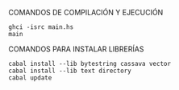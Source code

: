 COMANDOS DE COMPILACIÓN Y EJECUCIÓN

	ghci -isrc main.hs
	main



COMANDOS PARA INSTALAR LIBRERÍAS

	cabal install --lib bytestring cassava vector
	cabal install --lib text directory
	cabal update

